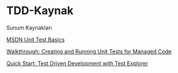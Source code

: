 # TDD-Kaynak
Sunum Kaynakları

[MSDN Unit Test Basics](https://msdn.microsoft.com/en-us/library/hh694602.aspx, "Unit test temellleri")

[Walkthrough: Creating and Running Unit Tests for Managed Code](https://msdn.microsoft.com/en-us/library/ms182532.aspx)

[Quick Start: Test Driven Development with Test Explorer](https://msdn.microsoft.com/en-us/library/hh212233.aspx, "Test Explorer")
